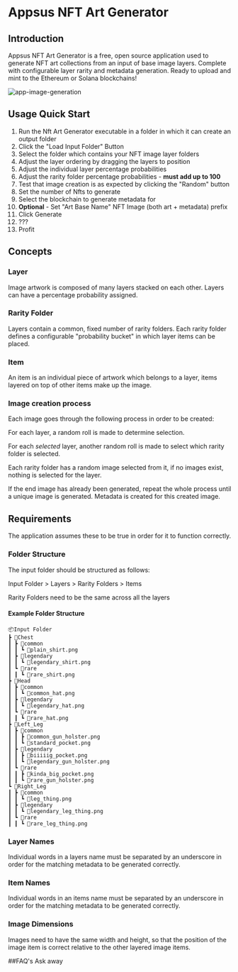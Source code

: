 # Appsus NFT Art Generator

## Introduction

Appsus NFT Art Generator is a free, open source application used to generate NFT art collections from an input of base image layers. Complete with configurable layer rarity and metadata generation. Ready to upload and mint to the Ethereum or Solana blockchains!

![app-image-generation](https://raw.githubusercontent.com/AppsusUK/NFT-Art-Generator/main/8VqYaeh6JZ.gif)

## Usage Quick Start

1. Run the Nft Art Generator executable in a folder in which it can create an output folder
2. Click the "Load Input Folder" Button
3. Select the folder which contains your NFT image layer folders
4. Adjust the layer ordering by dragging the layers to position
5. Adjust the individual layer percentage probabilities
6. Adjust the rarity folder percentage probabilities - **must add up to 100**
7. Test that image creation is as expected by clicking the "Random" button
8. Set the number of Nfts to generate
9. Select the blockchain to generate metadata for
10. **Optional** - Set "Art Base Name" NFT Image (both art + metadata) prefix
11. Click Generate
12. ???
13. Profit


## Concepts
### Layer
Image artwork is composed of many layers stacked on each other. Layers can have a percentage probability assigned.

### Rarity Folder
Layers contain a common, fixed number of rarity folders. Each rarity folder defines a configurable "probability bucket" in which layer items can be placed.

### Item
An item is an individual piece of artwork which belongs to a layer, items layered on top of other items make up the image.

### Image creation process
Each image goes through the following process in order to be created:

For each layer, a random roll is made to determine selection.

For each _selected_ layer, another random roll is made to select which rarity folder is selected.

Each rarity folder has a random image selected from it, if no images exist, nothing is selected for the layer.

If the end image has already been generated, repeat the whole process until a unique image is generated.
Metadata is created for this created image.


## Requirements
The application assumes these to be true in order for it to function correctly.

### Folder Structure
The input folder should be structured as follows:

 Input Folder > Layers > Rarity Folders > Items

Rarity Folders need to be the same across all the layers

#### Example Folder Structure

```
📦Input Folder
┣ 📂Chest
┃ ┣ 📂common
┃ ┃ ┗ 📜plain_shirt.png
┃ ┣ 📂legendary
┃ ┃ ┗ 📜legendary_shirt.png
┃ ┗ 📂rare
┃ ┃ ┗ 📜rare_shirt.png
┣ 📂Head
┃ ┣ 📂common
┃ ┃ ┗ 📜common_hat.png
┃ ┣ 📂legendary
┃ ┃ ┗ 📜legendary_hat.png
┃ ┗ 📂rare
┃ ┃ ┗ 📜rare_hat.png
┣ 📂Left_Leg
┃ ┣ 📂common
┃ ┃ ┣ 📜common_gun_holster.png
┃ ┃ ┗ 📜standard_pocket.png
┃ ┣ 📂legendary
┃ ┃ ┣ 📜biiiiig_pocket.png
┃ ┃ ┗ 📜legendary_gun_holster.png
┃ ┗ 📂rare
┃ ┃ ┣ 📜kinda_big_pocket.png
┃ ┃ ┗ 📜rare_gun_holster.png
┗ 📂Right_Leg
┃ ┣ 📂common
┃ ┃ ┗ 📜leg_thing.png
┃ ┣ 📂legendary
┃ ┃ ┗ 📜legendary_leg_thing.png
┃ ┗ 📂rare
┃ ┃ ┗ 📜rare_leg_thing.png
```

###  Layer Names
Individual words in a layers name must be separated by an underscore in order for the matching metadata to be generated correctly.
###  Item Names
Individual words in an items name must be separated by an underscore in order for the matching metadata to be generated correctly.

###  Image Dimensions
Images need to have the same width and height, so that the position of the image item is correct relative to the other layered image items.

##FAQ's
Ask away


